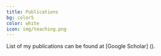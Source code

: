 ```yaml
---
title: Publications
bg: color5
color: white
icon: img/teaching.png
---
```


List of my publications can be found at [Google Scholar] ().

